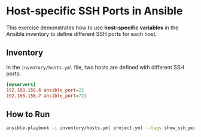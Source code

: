 # Host-specific SSH Ports in Ansible

This exercise demonstrates how to use **host-specific variables** in the Ansible inventory to define different SSH ports for each host.

## Inventory

In the `inventory/hosts.yml` file, two hosts are defined with different SSH ports:

```ini
[myservers]
192.168.158.6 ansible_port=22
192.168.158.7 ansible_port=723
```

## How to Run

```bash
ansible-playbook -i inventory/hosts.yml project.yml --tags show_ssh_port
```

